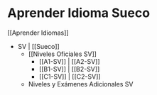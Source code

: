 # Aprender Idioma Sueco

[[Aprender Idiomas]]

* SV | [[Sueco]] 
	* [[Niveles Oficiales SV]]
		* [[A1-SV]] | [[A2-SV]]
		* [[B1-SV]] | [[B2-SV]]
		* [[C1-SV]] | [[C2-SV]]
	* Niveles y Exámenes Adicionales SV